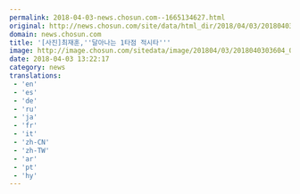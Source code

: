 ```yaml
---
permalink: 2018-04-03-news.chosun.com--1665134627.html
original: http://news.chosun.com/site/data/html_dir/2018/04/03/2018040303691.html
domain: news.chosun.com
title: '[사진]최재훈,''달아나는 1타점 적시타'''
image: http://image.chosun.com/sitedata/image/201804/03/2018040303604_0.jpg
date: 2018-04-03 13:22:17
category: news
translations: 
 - 'en'
 - 'es'
 - 'de'
 - 'ru'
 - 'ja'
 - 'fr'
 - 'it'
 - 'zh-CN'
 - 'zh-TW'
 - 'ar'
 - 'pt'
 - 'hy'
---
```


